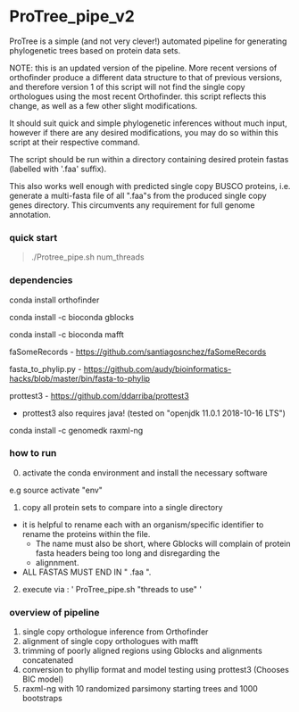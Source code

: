 # ProTree_pipe_v2

ProTree is a simple (and not very clever!) automated pipeline for generating phylogenetic trees based on protein data sets.

NOTE: this is an updated version of the pipeline. More recent versions of orthofinder produce a different data structure to that of previous versions, and therefore version 1 of this script will not find the single copy orthologues using the most recent Orthofinder. this script reflects this change, as well as a few other slight modifications.

It should suit quick and simple phylogenetic inferences without much input, however if there are any desired modifications,
you may do so within this script at their respective command.

The script should be run within a directory containing desired protein fastas (labelled with '.faa' suffix).

This also works well enough with predicted single copy BUSCO proteins, i.e. generate a multi-fasta file of all ".faa"s from the produced single copy genes directory. This circumvents any requirement for full genome annotation.

### quick start 
>  ./Protree_pipe.sh num_threads

### dependencies

conda install orthofinder

conda install -c bioconda gblocks

conda install -c bioconda mafft

faSomeRecords  -  https://github.com/santiagosnchez/faSomeRecords

fasta_to_phylip.py  -  https://github.com/audy/bioinformatics-hacks/blob/master/bin/fasta-to-phylip

prottest3 - https://github.com/ddarriba/prottest3
  - prottest3 also requires java! (tested on "openjdk 11.0.1 2018-10-16 LTS")

conda install -c genomedk raxml-ng 

### how to run

0. activate the conda environment and install the necessary software

e.g   source activate "env"

1. copy all protein sets to compare into a single directory 
  - it is helpful to rename each with an organism/specific identifier to rename the proteins within the file. 
    - The name must also be short, where Gblocks will complain of protein fasta headers being too long and disregarding the
    - alignnment.
  - ALL FASTAS MUST END IN " .faa ".

2. execute via : ' ProTree_pipe.sh "threads to use" ' 

### overview of pipeline
 
1. single copy orthologue inference from Orthofinder
2. alignment of single copy orthologues with mafft
3. trimming of poorly aligned regions using Gblocks and alignments concatenated
4. conversion to phyllip format and model testing using prottest3 (Chooses BIC model)
5. raxml-ng with 10 randomized parsimony starting trees and 1000 bootstraps

